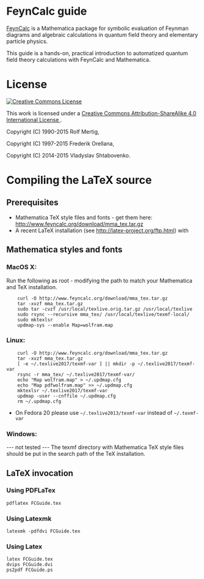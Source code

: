 ﻿# FeynCalc guide

[FeynCalc](http://www.feyncalc.org/) is a Mathematica package for symbolic evaluation of Feynman diagrams and algebraic calculations in quantum field theory and elementary particle physics.

This guide is a hands-on, practical introduction to automatized 
quantum field theory calculations with FeynCalc and Mathematica.

# License

<a rel="license" href="http://creativecommons.org/licenses/by-sa/4.0/">
<img alt="Creative Commons License" style="border-width:0" src="https://i.creativecommons.org/l/by-sa/4.0/88x31.png" />
</a>

This work is licensed under a
<a rel="license" href="http://creativecommons.org/licenses/by-sa/4.0/">
Creative Commons Attribution-ShareAlike 4.0 International License
</a>.

Copyright (C) 1990-2015 Rolf Mertig,

Copyright (C) 1997-2015 Frederik Orellana,

Copyright (C) 2014-2015 Vladyslav Shtabovenko.

# Compiling the LaTeX source

## Prerequisites

* Mathematica TeX style files and fonts - get them here: http://www.feyncalc.org/download/mma_tex.tar.gz
* A recent LaTeX installation (see http://latex-project.org/ftp.html) with 

## Mathematica styles and fonts

### MacOS X:

Run the following as root - modifying the path to match your Mathematica and TeX installation.

```
	curl -O http://www.feyncalc.org/download/mma_tex.tar.gz
	tar -xvzf mma_tex.tar.gz
	sudo tar -cvzf /usr/local/texlive.orig.tar.gz /usr/local/texlive
	sudo rsync --recursive mma_tex/ /usr/local/texlive/texmf-local/
	sudo mktexlsr
	updmap-sys --enable Map=wolfram.map
```

### Linux:

```
	curl -O http://www.feyncalc.org/download/mma_tex.tar.gz
	tar -xvzf mma_tex.tar.gz
	[ -e ~/.texlive2017/texmf-var ] || mkdir -p ~/.texlive2017/texmf-var
	rsync -r mma_tex/ ~/.texlive2017/texmf-var/
	echo "Map wolfram.map" > ~/.updmap.cfg
	echo "Map pdfwolfram.map" >> ~/.updmap.cfg
	mktexlsr ~/.texlive2017/texmf-var
	updmap -user --cnffile ~/.updmap.cfg
	rm ~/.updmap.cfg
```

* On Fedora 20 please use `~/.texlive2013/texmf-var` instead of `~/.texmf-var`

### Windows:

--- not tested ---
The texmf directory with Mathematica TeX style files should be put in the search path of the TeX installation.

## LaTeX invocation

### Using PDFLaTex

	pdflatex FCGuide.tex

### Using Latexmk

	latexmk -pdfdvi FCGuide.tex 

### Using Latex
	latex FCGuide.tex
	dvips FCGuide.dvi
	ps2pdf FCGuide.ps

